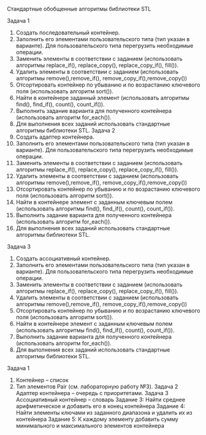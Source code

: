 Стандартные обобщенные алгоритмы библиотеки STL

Задача 1
1. Создать последовательный контейнер.
2. Заполнить его элементами пользовательского типа (тип указан в варианте). Для пользовательского типа перегрузить необходимые операции.
3. Заменить элементы в соответствии с заданием (использовать алгоритмы replace_if(), replace_copy(), replace_copy_if(), fill()).
4. Удалить элементы в соответствии с заданием (использовать алгоритмы remove(),remove_if(), remove_copy_if(),remove_copy())
5. Отсортировать контейнер по убыванию и по возрастанию ключевого поля (использовать алгоритм sort()).
6. Найти в контейнере заданный элемент (использовать алгоритмы find(), find_if(), count(), count_if()).
7. Выполнить задание варианта для полученного контейнера (использовать алгоритм for_each()).
8. Для выполнения всех заданий использовать стандартные алгоритмы библиотеки STL.
Задача 2
1. Создать адаптер контейнера.
2. Заполнить его элементами пользовательского типа (тип указан в варианте). Для пользовательского типа перегрузить необходимые операции.
3. Заменить элементы в соответствии с заданием (использовать алгоритмы replace_if(), replace_copy(), replace_copy_if(), fill()).
4. Удалить элементы в соответствии с заданием (использовать алгоритмы remove(),remove_if(), remove_copy_if(),remove_copy())
5. Отсортировать контейнер по убыванию и по возрастанию ключевого поля (использовать алгоритм sort()).
6. Найти в контейнере элемент с заданным ключевым полем (использовать алгоритмы find(), find_if(), count(), count_if()).
7. Выполнить задание варианта для полученного контейнера (использовать алгоритм for_each()).
8. Для выполнения всех заданий использовать стандартные алгоритмы библиотеки STL.

Задача 3
1. Создать ассоциативный контейнер.
2. Заполнить его элементами пользовательского типа (тип указан в варианте). Для пользовательского типа перегрузить необходимые операции.
3. Заменить элементы в соответствии с заданием (использовать алгоритмы replace_if(), replace_copy(), replace_copy_if(), fill()).
4. Удалить элементы в соответствии с заданием (использовать алгоритмы remove(),remove_if(), remove_copy_if(),remove_copy())
5. Отсортировать контейнер по убыванию и по возрастанию ключевого поля (использовать алгоритм sort()).
6. Найти в контейнере элемент с заданным ключевым полем (использовать алгоритмы find(), find_if(), count(), count_if()).
7. Выполнить задание варианта для полученного контейнера (использовать алгоритм for_each()).
8. Для выполнения всех заданий использовать стандартные алгоритмы библиотеки STL.

Задача 1
1. Контейнер – список
2. Тип элементов Pair (см. лабораторную работу №3).
Задача 2
Адаптер контейнера – очередь с приоритетами.
Задача 3
Ассоциативный контейнер – словарь
Задание 3: Найти среднее арифметическое и добавить его в конец контейнера
Задание 4: Найти элементы ключами из заданного диапазона и удалить их из контейнера
Задание 5: К каждому элементу добавить сумму минимального и максимального элементов контейнера
